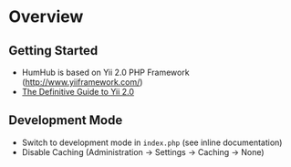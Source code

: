 Overview
========

## Getting Started

- HumHub is based on Yii 2.0 PHP Framework (http://www.yiiframework.com/)
- [The Definitive Guide to Yii 2.0](http://www.yiiframework.com/doc-2.0/guide-index.html) 

## Development Mode

- Switch to development mode in ``index.php`` (see inline documentation)
- Disable Caching (Administration -> Settings -> Caching -> None)

